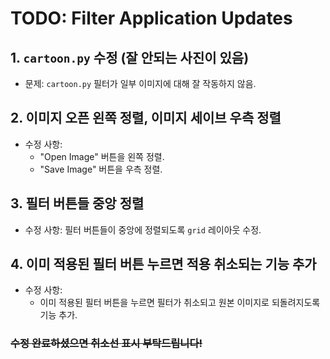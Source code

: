 # TODO: Filter Application Updates

## 1. **`cartoon.py` 수정 (잘 안되는 사진이 있음)**
- 문제: `cartoon.py` 필터가 일부 이미지에 대해 잘 작동하지 않음.


## 2. **이미지 오픈 왼쪽 정렬, 이미지 세이브 우측 정렬**
- 수정 사항: 
  - "Open Image" 버튼을 왼쪽 정렬.
  - "Save Image" 버튼을 우측 정렬.


## 3. **필터 버튼들 중앙 정렬**
- 수정 사항: 필터 버튼들이 중앙에 정렬되도록 `grid` 레이아웃 수정.


## 4. **이미 적용된 필터 버튼 누르면 적용 취소되는 기능 추가**
- 수정 사항: 
  - 이미 적용된 필터 버튼을 누르면 필터가 취소되고 원본 이미지로 되돌려지도록 기능 추가.


### ~~수정 완료하셨으면 취소선 표시 부탁드립니다!~~
